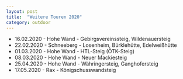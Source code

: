 ```yaml
---
layout: post
title:  "Weitere Touren 2020"
category: outdoor
---
```

* 16.02.2020 - Hohe Wand - Gebirgsvereinssteig, Wildenauersteig
* 22.02.2020 - Schneeberg - Losenheim, Bürklehütte, Edelweißhütte
* 01.03.2020 - Hohe Wand - HTL-Steig (ÖTK-Steig)
* 08.03.2020 - Hohe Wand - Neuer Mackiesteig
* 25.04.2020 - Hohe Wand - Währingersteig, Ganghofersteig
* 17.05.2020 - Rax - Königschusswandsteig
